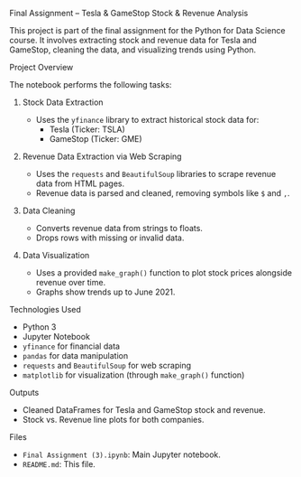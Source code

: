  Final Assignment – Tesla & GameStop Stock & Revenue Analysis

This project is part of the final assignment for the Python for Data Science course. It involves extracting stock and revenue data for Tesla and GameStop, cleaning the data, and visualizing trends using Python.

 Project Overview

The notebook performs the following tasks:

1. Stock Data Extraction
   - Uses the `yfinance` library to extract historical stock data for:
     - Tesla (Ticker: TSLA)
     - GameStop (Ticker: GME)

2. Revenue Data Extraction via Web Scraping
   - Uses the `requests` and `BeautifulSoup` libraries to scrape revenue data from HTML pages.
   - Revenue data is parsed and cleaned, removing symbols like `$` and `,`.

3. Data Cleaning
   - Converts revenue data from strings to floats.
   - Drops rows with missing or invalid data.

4. Data Visualization
   - Uses a provided `make_graph()` function to plot stock prices alongside revenue over time.
   - Graphs show trends up to June 2021.

 Technologies Used

- Python 3
- Jupyter Notebook
- `yfinance` for financial data
- `pandas` for data manipulation
- `requests` and `BeautifulSoup` for web scraping
- `matplotlib` for visualization (through `make_graph()` function)

 Outputs

- Cleaned DataFrames for Tesla and GameStop stock and revenue.
- Stock vs. Revenue line plots for both companies.

 Files

- `Final Assignment (3).ipynb`: Main Jupyter notebook.
- `README.md`: This file.

 

